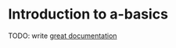 # Introduction to a-basics

TODO: write [great documentation](http://jacobian.org/writing/what-to-write/)
